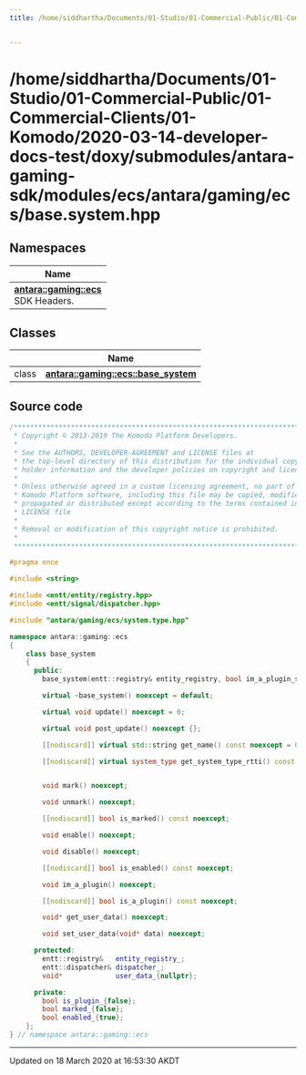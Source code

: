 ```yaml
---
title: /home/siddhartha/Documents/01-Studio/01-Commercial-Public/01-Commercial-Clients/01-Komodo/2020-03-14-developer-docs-test/doxy/submodules/antara-gaming-sdk/modules/ecs/antara/gaming/ecs/base.system.hpp


---
```


# /home/siddhartha/Documents/01-Studio/01-Commercial-Public/01-Commercial-Clients/01-Komodo/2020-03-14-developer-docs-test/doxy/submodules/antara-gaming-sdk/modules/ecs/antara/gaming/ecs/base.system.hpp







## Namespaces

| Name           |
| -------------- |
| **[antara::gaming::ecs](Namespaces/namespaceantara_1_1gaming_1_1ecs.md)** <br>SDK Headers.  |

## Classes

|                | Name           |
| -------------- | -------------- |
| class | **[antara::gaming::ecs::base_system](Classes/classantara_1_1gaming_1_1ecs_1_1base__system.md)**  |













## Source code

```cpp
/******************************************************************************
 * Copyright © 2013-2019 The Komodo Platform Developers.                      *
 *                                                                            *
 * See the AUTHORS, DEVELOPER-AGREEMENT and LICENSE files at                  *
 * the top-level directory of this distribution for the individual copyright  *
 * holder information and the developer policies on copyright and licensing.  *
 *                                                                            *
 * Unless otherwise agreed in a custom licensing agreement, no part of the    *
 * Komodo Platform software, including this file may be copied, modified,     *
 * propagated or distributed except according to the terms contained in the   *
 * LICENSE file                                                               *
 *                                                                            *
 * Removal or modification of this copyright notice is prohibited.            *
 *                                                                            *
 ******************************************************************************/

#pragma once

#include <string> 

#include <entt/entity/registry.hpp>   
#include <entt/signal/dispatcher.hpp> 

#include "antara/gaming/ecs/system.type.hpp" 

namespace antara::gaming::ecs
{
    class base_system
    {
      public:
        base_system(entt::registry& entity_registry, bool im_a_plugin_system = false) noexcept;

        virtual ~base_system() noexcept = default;

        virtual void update() noexcept = 0;

        virtual void post_update() noexcept {};

        [[nodiscard]] virtual std::string get_name() const noexcept = 0;

        [[nodiscard]] virtual system_type get_system_type_rtti() const noexcept = 0;


        void mark() noexcept;

        void unmark() noexcept;

        [[nodiscard]] bool is_marked() const noexcept;

        void enable() noexcept;

        void disable() noexcept;

        [[nodiscard]] bool is_enabled() const noexcept;

        void im_a_plugin() noexcept;

        [[nodiscard]] bool is_a_plugin() const noexcept;

        void* get_user_data() noexcept;

        void set_user_data(void* data) noexcept;

      protected:
        entt::registry&   entity_registry_;
        entt::dispatcher& dispatcher_;
        void*             user_data_{nullptr};

      private:
        bool is_plugin_{false};
        bool marked_{false};
        bool enabled_{true};
    };
} // namespace antara::gaming::ecs
```


-------------------------------

Updated on 18 March 2020 at 16:53:30 AKDT
